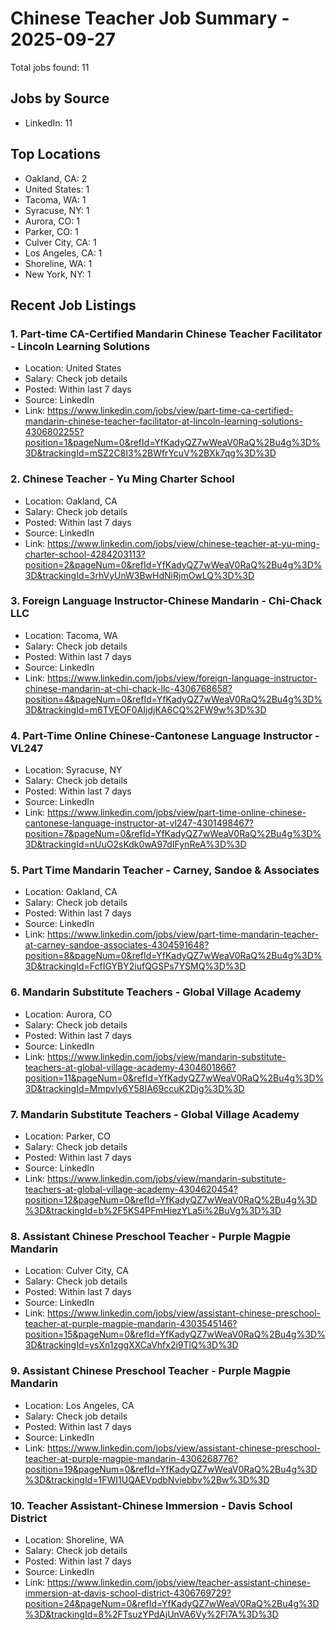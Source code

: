 # Chinese Teacher Job Summary - 2025-09-27

Total jobs found: 11

## Jobs by Source

- LinkedIn: 11

## Top Locations

- Oakland, CA: 2
- United States: 1
- Tacoma, WA: 1
- Syracuse, NY: 1
- Aurora, CO: 1
- Parker, CO: 1
- Culver City, CA: 1
- Los Angeles, CA: 1
- Shoreline, WA: 1
- New York, NY: 1

## Recent Job Listings

### 1. Part-time CA-Certified Mandarin Chinese Teacher Facilitator - Lincoln Learning Solutions
- Location: United States
- Salary: Check job details
- Posted: Within last 7 days
- Source: LinkedIn
- Link: https://www.linkedin.com/jobs/view/part-time-ca-certified-mandarin-chinese-teacher-facilitator-at-lincoln-learning-solutions-4306802255?position=1&pageNum=0&refId=YfKadyQZ7wWeaV0RaQ%2Bu4g%3D%3D&trackingId=mSZ2C8I3%2BWfrYcuV%2BXk7qg%3D%3D

### 2. Chinese Teacher - Yu Ming Charter School
- Location: Oakland, CA
- Salary: Check job details
- Posted: Within last 7 days
- Source: LinkedIn
- Link: https://www.linkedin.com/jobs/view/chinese-teacher-at-yu-ming-charter-school-4284203113?position=2&pageNum=0&refId=YfKadyQZ7wWeaV0RaQ%2Bu4g%3D%3D&trackingId=3rhVyUnW3BwHdNiRjmOwLQ%3D%3D

### 3. Foreign Language Instructor-Chinese Mandarin - Chi-Chack LLC
- Location: Tacoma, WA
- Salary: Check job details
- Posted: Within last 7 days
- Source: LinkedIn
- Link: https://www.linkedin.com/jobs/view/foreign-language-instructor-chinese-mandarin-at-chi-chack-llc-4306768658?position=4&pageNum=0&refId=YfKadyQZ7wWeaV0RaQ%2Bu4g%3D%3D&trackingId=m6TVEOF0AIjdjKA6CQ%2FW9w%3D%3D

### 4. Part-Time Online Chinese-Cantonese Language Instructor - VL247
- Location: Syracuse, NY
- Salary: Check job details
- Posted: Within last 7 days
- Source: LinkedIn
- Link: https://www.linkedin.com/jobs/view/part-time-online-chinese-cantonese-language-instructor-at-vl247-4301498467?position=7&pageNum=0&refId=YfKadyQZ7wWeaV0RaQ%2Bu4g%3D%3D&trackingId=nUuO2sKdk0wA97dIFynReA%3D%3D

### 5. Part Time Mandarin Teacher - Carney, Sandoe & Associates
- Location: Oakland, CA
- Salary: Check job details
- Posted: Within last 7 days
- Source: LinkedIn
- Link: https://www.linkedin.com/jobs/view/part-time-mandarin-teacher-at-carney-sandoe-associates-4304591648?position=8&pageNum=0&refId=YfKadyQZ7wWeaV0RaQ%2Bu4g%3D%3D&trackingId=FcfIGYBY2iufQGSPs7YSMQ%3D%3D

### 6. Mandarin Substitute Teachers - Global Village Academy
- Location: Aurora, CO
- Salary: Check job details
- Posted: Within last 7 days
- Source: LinkedIn
- Link: https://www.linkedin.com/jobs/view/mandarin-substitute-teachers-at-global-village-academy-4304601866?position=11&pageNum=0&refId=YfKadyQZ7wWeaV0RaQ%2Bu4g%3D%3D&trackingId=Mmpvly6Y58IA69ccuK2Djg%3D%3D

### 7. Mandarin Substitute Teachers - Global Village Academy
- Location: Parker, CO
- Salary: Check job details
- Posted: Within last 7 days
- Source: LinkedIn
- Link: https://www.linkedin.com/jobs/view/mandarin-substitute-teachers-at-global-village-academy-4304620454?position=12&pageNum=0&refId=YfKadyQZ7wWeaV0RaQ%2Bu4g%3D%3D&trackingId=b%2F5KS4PFmHiezYLa5i%2BuVg%3D%3D

### 8. Assistant Chinese Preschool Teacher - Purple Magpie Mandarin
- Location: Culver City, CA
- Salary: Check job details
- Posted: Within last 7 days
- Source: LinkedIn
- Link: https://www.linkedin.com/jobs/view/assistant-chinese-preschool-teacher-at-purple-magpie-mandarin-4303545146?position=15&pageNum=0&refId=YfKadyQZ7wWeaV0RaQ%2Bu4g%3D%3D&trackingId=ysXn1zggXXCaVhfx2i9TlQ%3D%3D

### 9. Assistant Chinese Preschool Teacher - Purple Magpie Mandarin
- Location: Los Angeles, CA
- Salary: Check job details
- Posted: Within last 7 days
- Source: LinkedIn
- Link: https://www.linkedin.com/jobs/view/assistant-chinese-preschool-teacher-at-purple-magpie-mandarin-4306268776?position=19&pageNum=0&refId=YfKadyQZ7wWeaV0RaQ%2Bu4g%3D%3D&trackingId=1FWI1UQAEVpdbNviebbv%2Bw%3D%3D

### 10. Teacher Assistant-Chinese Immersion - Davis School District
- Location: Shoreline, WA
- Salary: Check job details
- Posted: Within last 7 days
- Source: LinkedIn
- Link: https://www.linkedin.com/jobs/view/teacher-assistant-chinese-immersion-at-davis-school-district-4306769729?position=24&pageNum=0&refId=YfKadyQZ7wWeaV0RaQ%2Bu4g%3D%3D&trackingId=8%2FTsuzYPdAjUnVA6Vy%2Fl7A%3D%3D

